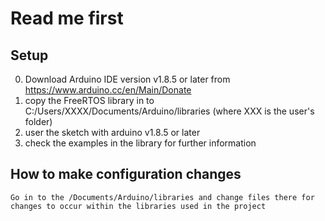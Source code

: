 # Read me first

## Setup
0. Download Arduino IDE version v1.8.5 or later from https://www.arduino.cc/en/Main/Donate
1. copy the FreeRTOS library in to C:/Users/XXXX/Documents/Arduino/libraries (where XXX is the user's folder)
2. user the sketch with arduino v1.8.5 or later
3. check the examples in the library for further information

## How to make configuration changes

	Go in to the /Documents/Arduino/libraries and change files there for changes to occur within the libraries used in the project
	